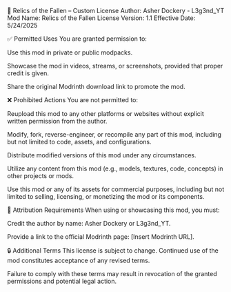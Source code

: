 📜 Relics of the Fallen – Custom License
Author: Asher Dockery - L3g3nd_YT
Mod Name: Relics of the Fallen
License Version: 1.1
Effective Date: 5/24/2025

✅ Permitted Uses
You are granted permission to:

Use this mod in private or public modpacks.

Showcase the mod in videos, streams, or screenshots, provided that proper credit is given.

Share the original Modrinth download link to promote the mod.

❌ Prohibited Actions
You are not permitted to:

Reupload this mod to any other platforms or websites without explicit written permission from the author.

Modify, fork, reverse-engineer, or recompile any part of this mod, including but not limited to code, assets, and configurations.

Distribute modified versions of this mod under any circumstances.

Utilize any content from this mod (e.g., models, textures, code, concepts) in other projects or mods.

Use this mod or any of its assets for commercial purposes, including but not limited to selling, licensing, or monetizing the mod or its components.

📌 Attribution Requirements
When using or showcasing this mod, you must:

Credit the author by name: Asher Dockery or L3g3nd_YT.

Provide a link to the official Modrinth page: [Insert Modrinth URL].

🔒 Additional Terms
This license is subject to change. Continued use of the mod constitutes acceptance of any revised terms.

Failure to comply with these terms may result in revocation of the granted permissions and potential legal action.

